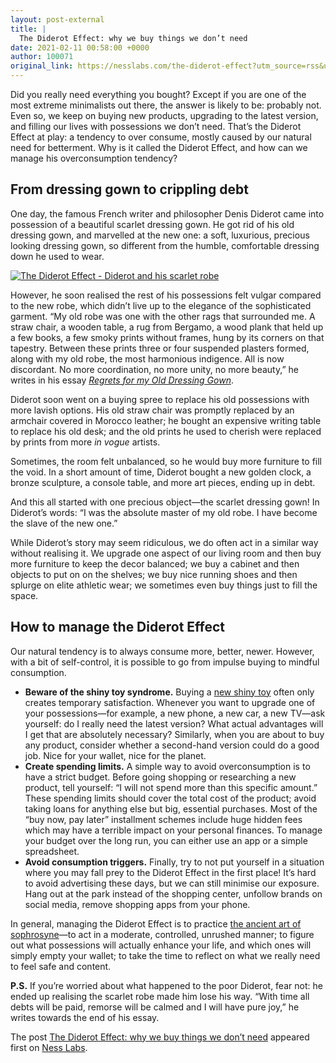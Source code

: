 ```yaml
---
layout: post-external
title: |
  The Diderot Effect: why we buy things we don’t need
date: 2021-02-11 00:58:00 +0000
author: 100071
original_link: https://nesslabs.com/the-diderot-effect?utm_source=rss&utm_medium=rss&utm_campaign=the-diderot-effect
---
```


Did you really need everything you bought? Except if you are one of the most extreme minimalists out there, the answer is likely to be: probably not. Even so, we keep on buying new products, upgrading to the latest version, and filling our lives with possessions we don’t need. That’s the Diderot Effect at play: a tendency to over consume, mostly caused by our natural need for betterment. Why is it called the Diderot Effect, and how can we manage his overconsumption tendency?

## From dressing gown to crippling debt

One day, the famous French writer and philosopher Denis Diderot came into possession of a beautiful scarlet dressing gown. He got rid of his old dressing gown, and marvelled at the new one: a soft, luxurious, precious looking dressing gown, so different from the humble, comfortable dressing down he used to wear.

[![The Diderot Effect - Diderot and his scarlet robe](https://nesslabs.com/wp-content/uploads/2021/02/diderot-effect-banner.png)](https://nesslabs.com/wp-content/uploads/2021/02/diderot-effect-banner.png)

However, he soon realised the rest of his possessions felt vulgar compared to the new robe, which didn’t live up to the elegance of the sophisticated garment. “My old robe was one with the other rags that surrounded me. A straw chair, a wooden table, a rug from Bergamo, a wood plank that held up a few books, a few smoky prints without frames, hung by its corners on that tapestry. Between these prints three or four suspended plasters formed, along with my old robe, the most harmonious indigence. All is now discordant. No more coordination, no more unity, no more beauty,” he writes in his essay _[Regrets for my Old Dressing Gown](https://amzn.to/3tVuZ3A)_.

Diderot soon went on a buying spree to replace his old possessions with more lavish options. His old straw chair was promptly replaced by an armchair covered in Morocco leather; he bought an expensive writing table to replace his old desk; and the old prints he used to cherish were replaced by prints from more _in vogue_ artists.

Sometimes, the room felt unbalanced, so he would buy more furniture to fill the void. In a short amount of time, Diderot bought a new golden clock, a bronze sculpture, a console table, and more art pieces, ending up in debt.

And this all started with one precious object—the scarlet dressing gown! In Diderot’s words: “I was the absolute master of my old robe. I have become the slave of the new one.”

While Diderot’s story may seem ridiculous, we do often act in a similar way without realising it. We upgrade one aspect of our living room and then buy more furniture to keep the decor balanced; we buy a cabinet and then objects to put on on the shelves; we buy nice running shoes and then splurge on elite athletic wear; we sometimes even buy things just to fill the space.

## How to manage the Diderot Effect

Our natural tendency is to always consume more, better, newer. However, with a bit of self-control, it is possible to go from impulse buying to mindful consumption.

- **Beware of the shiny toy syndrome.** Buying a [new shiny toy](https://nesslabs.com/shiny-toy-syndrome) often only creates temporary satisfaction. Whenever you want to upgrade one of your possessions—for example, a new phone, a new car, a new TV—ask yourself: do I really need the latest version? What actual advantages will I get that are absolutely necessary? Similarly, when you are about to buy any product, consider whether a second-hand version could do a good job. Nice for your wallet, nice for the planet.
- **Create spending limits.** A simple way to avoid overconsumption is to have a strict budget. Before going shopping or researching a new product, tell yourself: “I will not spend more than this specific amount.” These spending limits should cover the total cost of the product; avoid taking loans for anything else but big, essential purchases. Most of the “buy now, pay later” installment schemes include huge hidden fees which may have a terrible impact on your personal finances. To manage your budget over the long run, you can either use an app or a simple spreadsheet.
- **Avoid consumption triggers.** Finally, try to not put yourself in a situation where you may fall prey to the Diderot Effect in the first place! It’s hard to avoid advertising these days, but we can still minimise our exposure. Hang out at the park instead of the shopping center, unfollow brands on social media, remove shopping apps from your phone.

In general, managing the Diderot Effect is to practice [the ancient art of sophrosyne](https://nesslabs.com/sophrosyne)—to act in a moderate, controlled, unrushed manner; to figure out what possessions will actually enhance your life, and which ones will simply empty your wallet; to take the time to reflect on what we really need to feel safe and content.

**P.S.** If you’re worried about what happened to the poor Diderot, fear not: he ended up realising the scarlet robe made him lose his way. “With time all debts will be paid, remorse will be calmed and I will have pure joy,” he writes towards the end of his essay.

The post [The Diderot Effect: why we buy things we don’t need](https://nesslabs.com/the-diderot-effect) appeared first on [Ness Labs](https://nesslabs.com).
